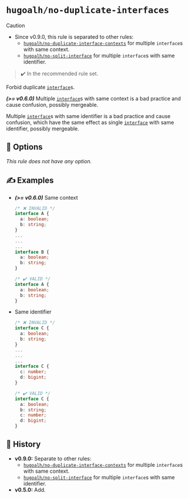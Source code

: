 # `hugoalh/no-duplicate-interfaces`

> [!CAUTION]
> - Since v0.9.0, this rule is separated to other rules:
>   - [`hugoalh/no-duplicate-interface-contexts`][rule-hugoalh-no-duplicate-interface-contexts] for multiple `interface`s with same context.
>   - [`hugoalh/no-split-interface`][rule-hugoalh-no-split-interface] for multiple `interface`s with same identifier.

> ✔️ In the recommended rule set.

Forbid duplicate [`interface`][typescript-interface]s.

***(\>= v0.6.0)*** Multiple [`interface`][typescript-interface]s with same context is a bad practice and cause confusion, possibly mergeable.

Multiple [`interface`][typescript-interface]s with same identifier is a bad practice and cause confusion, which have the same effect as single [`interface`][typescript-interface] with same identifier, possibly mergeable.

## 🔧 Options

*This rule does not have any option.*

## ✍️ Examples

- ***(\>= v0.6.0)*** Same context
  ```ts
  /* ❌ INVALID */
  interface A {
    a: boolean;
    b: string;
  }
  ...
  ...
  ...
  interface B {
    a: boolean;
    b: string;
  }

  /* ✔️ VALID */
  interface A {
    a: boolean;
    b: string;
  }
  ```
- Same identifier
  ```ts
  /* ❌ INVALID */
  interface C {
    a: boolean;
    b: string;
  }
  ...
  ...
  ...
  interface C {
    c: number;
    d: bigint;
  }

  /* ✔️ VALID */
  interface C {
    a: boolean;
    b: string;
    c: number;
    d: bigint;
  }
  ```

## 📜 History

- **v0.9.0:** Separate to other rules:
  - [`hugoalh/no-duplicate-interface-contexts`][rule-hugoalh-no-duplicate-interface-contexts] for multiple `interface`s with same context.
  - [`hugoalh/no-split-interface`][rule-hugoalh-no-split-interface] for multiple `interface`s with same identifier.
- **v0.5.0:** Add.

[rule-hugoalh-no-duplicate-interface-contexts]: https://github.com/hugoalh/deno-lint-rules/blob/main/docs/rules/no-duplicate-interface-contexts.md
[rule-hugoalh-no-split-interface]: https://github.com/hugoalh/deno-lint-rules/blob/main/docs/rules/no-split-interface.md
[typescript-interface]: https://www.typescriptlang.org/docs/handbook/2/everyday-types.html#interfaces
